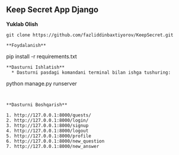 ## Keep Secret App Django

**Yuklab Olish**
```
git clone https://github.com/fazliddinbaxtiyorov/KeepSecret.git

**Foydalanish**
```
 pip install -r requirements.txt
```
**Dasturni Ishlatish**
  * Dasturni pasdagi komandani terminal bilan ishga tushuring: 
```
python manage.py runserver
```


**Dasturni Boshqarish**

1. http://127.0.0.1:8000/quests/
2. http://127.0.0.1:8000/login/
3. http://127.0.0.1:8000/signup
4. http://127.0.0.1:8000/logout
5. http://127.0.0.1:8000/profile
6. http://127.0.0.1:8000/new_question
7. http://127.0.0.1:8000/new_answer

